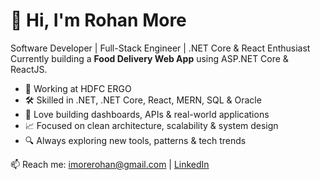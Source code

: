 # 👋 Hi, I'm Rohan More

Software Developer | Full-Stack Engineer | .NET Core & React Enthusiast  
Currently building a **Food Delivery Web App** using ASP.NET Core & ReactJS.

- 💼 Working at HDFC ERGO  
- 🛠 Skilled in .NET, .NET Core, React, MERN, SQL & Oracle  
- 🚀 Love building dashboards, APIs & real-world applications  
- 📈 Focused on clean architecture, scalability & system design  
- 🔍 Always exploring new tools, patterns & tech trends

📫 Reach me: imorerohan@gmail.com | [LinkedIn](https://www.linkedin.com/in/rohan-more-218995340/)
